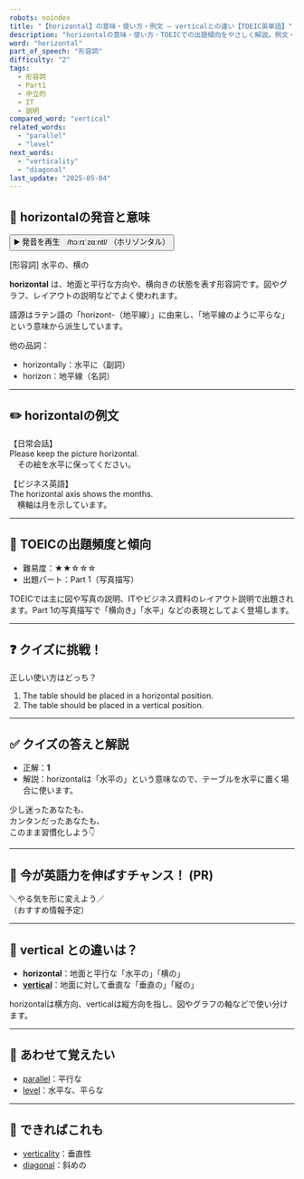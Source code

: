 ```yaml
---
robots: noindex
title: "【horizontal】の意味・使い方・例文 ― verticalとの違い【TOEIC英単語】"
description: "horizontalの意味・使い方・TOEICでの出題傾向をやさしく解説。例文・クイズ付きでverticalとの違いもわかりやすく学べます。"
word: "horizontal"
part_of_speech: "形容詞"
difficulty: "2"
tags:
  - 形容詞
  - Part1
  - 中立的
  - IT
  - 説明
compared_word: "vertical"
related_words:
  - "parallel"
  - "level"
next_words:
  - "verticality"
  - "diagonal"
last_update: "2025-05-04"
---
```


## 🔰 horizontalの発音と意味

<button class="play-audio" onclick="playTTS('horizontal')">
  <span class="play-audio-main">
    ▶️ 発音を再生　/hɔːrɪˈzɑːntl/
  </span>
  <span class="play-audio-sub">
    （ホリゾンタル）
  </span>
</button>

[形容詞] 水平の、横の

**horizontal** は、地面と平行な方向や、横向きの状態を表す形容詞です。図やグラフ、レイアウトの説明などでよく使われます。

語源はラテン語の「horizont-（地平線）」に由来し、「地平線のように平らな」という意味から派生しています。

他の品詞：  
- horizontally：水平に（副詞）
- horizon：地平線（名詞）

---

## ✏️ horizontalの例文

【日常会話】  
Please keep the picture horizontal.  
　その絵を水平に保ってください。

【ビジネス英語】  
The horizontal axis shows the months.  
　横軸は月を示しています。

---

## 🎯 TOEICの出題頻度と傾向

- 難易度：★★☆☆☆
- 出題パート：Part 1（写真描写）

TOEICでは主に図や写真の説明、ITやビジネス資料のレイアウト説明で出題されます。Part 1の写真描写で「横向き」「水平」などの表現としてよく登場します。

---

## ❓ クイズに挑戦！

正しい使い方はどっち？

1. The table should be placed in a horizontal position.  
2. The table should be placed in a vertical position.

---

## ✅ クイズの答えと解説

- 正解：**1**
- 解説：horizontalは「水平の」という意味なので、テーブルを水平に置く場合に使います。

少し迷ったあなたも、  
カンタンだったあなたも、  
このまま習慣化しよう👇️

---

## 🚀 今が英語力を伸ばすチャンス！ (PR)

<div class="info-center">
＼やる気を形に変えよう／<br>  
（おすすめ情報予定）
</div>

---

## 🤔  vertical との違いは？

- **horizontal**：地面と平行な「水平の」「横の」
- **[vertical](/word/vertical/)**：地面に対して垂直な「垂直の」「縦の」

horizontalは横方向、verticalは縦方向を指し、図やグラフの軸などで使い分けます。

---

## 🧩 あわせて覚えたい

- [parallel](/word/parallel/)：平行な
- [level](/word/level/)：水平な、平らな

---

## 📖 できればこれも

- [verticality](/word/verticality/)：垂直性
- [diagonal](/word/diagonal/)：斜めの

<!-- cvid: aid29_bid12 -->
